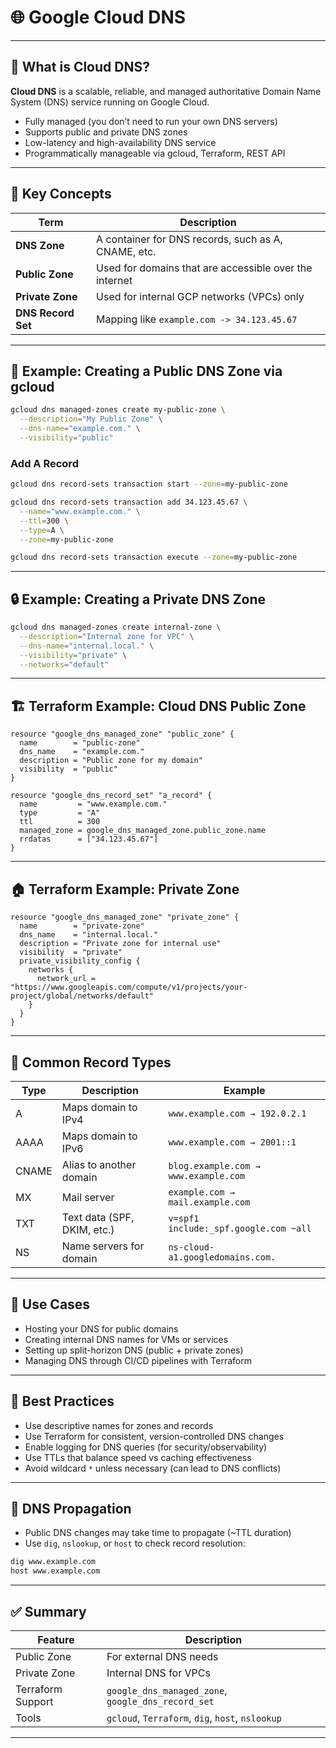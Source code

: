 # 🌐 Google Cloud DNS 
---

## 📘 What is Cloud DNS?

**Cloud DNS** is a scalable, reliable, and managed authoritative Domain Name System (DNS) service running on Google Cloud.

- Fully managed (you don’t need to run your own DNS servers)
- Supports public and private DNS zones
- Low-latency and high-availability DNS service
- Programmatically manageable via gcloud, Terraform, REST API

---

## 🧠 Key Concepts

| Term            | Description |
|------------------|-------------|
| **DNS Zone**     | A container for DNS records, such as A, CNAME, etc. |
| **Public Zone**  | Used for domains that are accessible over the internet |
| **Private Zone** | Used for internal GCP networks (VPCs) only |
| **DNS Record Set** | Mapping like `example.com -> 34.123.45.67` |

---

## 🧪 Example: Creating a Public DNS Zone via gcloud

```bash
gcloud dns managed-zones create my-public-zone \
  --description="My Public Zone" \
  --dns-name="example.com." \
  --visibility="public"
```

### Add A Record
```bash
gcloud dns record-sets transaction start --zone=my-public-zone

gcloud dns record-sets transaction add 34.123.45.67 \
  --name="www.example.com." \
  --ttl=300 \
  --type=A \
  --zone=my-public-zone

gcloud dns record-sets transaction execute --zone=my-public-zone
```

---

## 🔒 Example: Creating a Private DNS Zone

```bash
gcloud dns managed-zones create internal-zone \
  --description="Internal zone for VPC" \
  --dns-name="internal.local." \
  --visibility="private" \
  --networks="default"
```

---

## 🏗️ Terraform Example: Cloud DNS Public Zone

```hcl
resource "google_dns_managed_zone" "public_zone" {
  name        = "public-zone"
  dns_name    = "example.com."
  description = "Public zone for my domain"
  visibility  = "public"
}

resource "google_dns_record_set" "a_record" {
  name         = "www.example.com."
  type         = "A"
  ttl          = 300
  managed_zone = google_dns_managed_zone.public_zone.name
  rrdatas      = ["34.123.45.67"]
}
```

---

## 🏠 Terraform Example: Private Zone

```hcl
resource "google_dns_managed_zone" "private_zone" {
  name        = "private-zone"
  dns_name    = "internal.local."
  description = "Private zone for internal use"
  visibility  = "private"
  private_visibility_config {
    networks {
      network_url = "https://www.googleapis.com/compute/v1/projects/your-project/global/networks/default"
    }
  }
}
```

---

## 🧰 Common Record Types

| Type   | Description                        | Example                            |
|--------|------------------------------------|------------------------------------|
| A      | Maps domain to IPv4                | `www.example.com → 192.0.2.1`      |
| AAAA   | Maps domain to IPv6                | `www.example.com → 2001::1`        |
| CNAME  | Alias to another domain            | `blog.example.com → www.example.com` |
| MX     | Mail server                        | `example.com → mail.example.com`   |
| TXT    | Text data (SPF, DKIM, etc.)        | `v=spf1 include:_spf.google.com ~all` |
| NS     | Name servers for domain            | `ns-cloud-a1.googledomains.com.`   |

---

## 🧩 Use Cases
- Hosting your DNS for public domains
- Creating internal DNS names for VMs or services
- Setting up split-horizon DNS (public + private zones)
- Managing DNS through CI/CD pipelines with Terraform

---

## 🚧 Best Practices
- Use descriptive names for zones and records
- Use Terraform for consistent, version-controlled DNS changes
- Enable logging for DNS queries (for security/observability)
- Use TTLs that balance speed vs caching effectiveness
- Avoid wildcard `*` unless necessary (can lead to DNS conflicts)

---

## 📌 DNS Propagation
- Public DNS changes may take time to propagate (~TTL duration)
- Use `dig`, `nslookup`, or `host` to check record resolution:
```bash
dig www.example.com
host www.example.com
```

---

## ✅ Summary

| Feature              | Description                                     |
|----------------------|-------------------------------------------------|
| Public Zone          | For external DNS needs                         |
| Private Zone         | Internal DNS for VPCs                          |
| Terraform Support    | `google_dns_managed_zone`, `google_dns_record_set` |
| Tools                | `gcloud`, `Terraform`, `dig`, `host`, `nslookup` |

---
